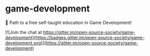 # game-development

:space_invader: Path to a free self-taught education in Game Development!

[![Join the chat at https://gitter.im/open-source-society/game-development](https://badges.gitter.im/open-source-society/game-development.svg)](https://gitter.im/open-source-society/game-development)
